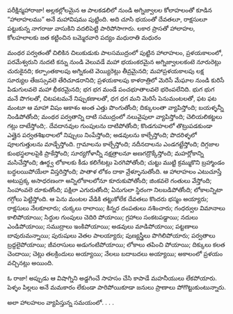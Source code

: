 ﻿పరీక్షిన్మహారాజా! అల్లకల్లోలమైన ఆ పాలకడలిలో నుండి అగ్నిజ్వాలల కోలాహలంతో కూడిన “హాలాహలము” అనే మహావిషము పుట్టింది. అది చూసి భయంతో దేవతలూ, రాక్షసులూ పట్టుకున్న నాగరాజు వాసుకిని వదలిపెట్టి పారిపోసాగారు.
లకార ప్రాసతో హాలాహల, కోలహలాలకు జత కట్టించిన బమ్మెరవారి పద్యం మధురాతి మధురం 

మంథర పర్వతంతో చిలికిన చిలుకుడుకు పాలసముద్రంలో పుట్టిన హాలాహలం, ప్రళయకాలంలో, పరమేశ్వరుని నుదటి కన్ను నుండి వెలువడే మహా భయంకరమైన అగ్నిజ్వాలలకంటె నూరురెట్లు చురుకైనది; కల్పాంతకాలపు అగ్నికంటె వెయ్యిరెట్లు తీవ్రమైనది; మహాప్రళయకాలపు లక్ష సూర్యుల తేజస్సువలె తేరిచూడరానిది; ప్రళయకాలపు కాళరాత్రిలో మెరిసే మేఘాల నుండి కురిసే పిడుగులవలె మహా భీకరమైనది; భగ భగ మండే పంచభూతాలవలె భరింపలేనిది. భుగ భుగ మనే పొగలతో, చిటపటమనే నిప్పుకణాలతో, ధగ ధగ మని మెరిసే పెనుమంటలతో, ఫట ఫట మంటూ ఆ మాహా విషం ఆకాశం అంత ఎత్తు పొంగుతోంది; దిక్కులంతా వ్యాపిస్తోంది; బయళ్ళన్నీ నిండిపోతోంది; మంథర పర్వతాన్ని దాటి సముద్రంలో నలువైపులా వ్యాపిస్తోంది; చెలియలికట్టలు గట్లు దాటేస్తోంది;. దేవదానవుల గుంపులను దాటిపోతోంది; కొండగుహలలో తొట్రుపడకుండా ఎత్తైన పర్వతశిఖరాలలో నిప్పులు నింపేస్తోంది; అడవులను కాల్చేస్తోంది; పొదరిళ్ళలో పూలగుత్తులను మాడ్చేస్తోంది. గ్రామాలను కాల్చేస్తోంది; నదీనదాలను ఎండగట్టేస్తోంది; దిగ్గజాల కుంభస్థలాలపైకి ప్రాకేస్తోంది; సూర్యగోళాన్నీ నక్షత్రాలనూ అణగద్రొక్కేస్తోంది; మహర్లోకాన్ని మసిచేస్తోంది; ఊర్థ్వ లోకాలకు కీడు కలిగేటట్లు పెరగిపోతోంది; చుట్టు ముట్టి క్రమ్ముకొని బ్రహ్మాండం బద్ధలయిపోయేలా విస్తరిస్తోంది; పాతాళ లోకం దాకా వ్రేళ్ళూనుతోంది. ఆ హాలాహలం ఎటుచూస్తే అటుప్రక్క అసాధరణంగా అన్నిలోకాలలోనూ కూరుకుపోతోంది; జింకవలె గంతులు వేస్తోంది; సింహాంవలె దూకుతోంది; పక్షిలా ఎగురుతోంది; ఏనుగులా స్థిరంగా నిలబడిపోతోంది; లోకాలన్నిటా గగ్గోలు పెట్టిస్తోంది. ఆ పెను మంటల వేడికి తట్టుకోలేక దేవతలు కొందరు భస్మం అయ్యారు; రాక్షసులు నేలకూలారు; చుక్కలు రాలాయి; కిన్నర దంపతులు నశించారు; గంధర్వుల విమానాలు కాలిపోయాయి; సిద్ధుల గుంపులు చెదిరి పోయాయి; గ్రహాలు సంకటపడ్డాయి; నదులు ఎండిపోయాయి; సముద్రాలు ఇంకిపోయాయి; అడవులు మాడిపోయాయి; పట్టణాలు బావురుమన్నాయి; పురుషులు వెతల పాలయ్యారు; పుణ్యస్త్రీలు పొగిలిపోయారు; పర్వతాలు బ్రద్దలైపోయాయి; జీవరాసులు అడుగంటిపోయాయి; లోకాలు తపించి పోయాయి; దిక్కులు కలత చెందాయి; చెట్లు తలక్రిందులు అయ్యాయి; నేలలు బదాబదలు అయ్యాయి; అకాలంలో ప్రళయం వచ్చినట్లు అయింది. 

ఓ రాజా! అప్పుడు ఆ విషాగ్నిని అడ్డగించే సాహసం చేసి కాపాడే మహనీయులు లేకపోయారు. పెళ్ళం పిల్లలు అనే మమకారం లేకుండా పారిపోయికూడా జనులు ప్రాణాలు పోగొట్టుకుంటున్నారు. 

అలా హాలహలం వ్యాపిస్తున్న సమయంలో. . . . 

